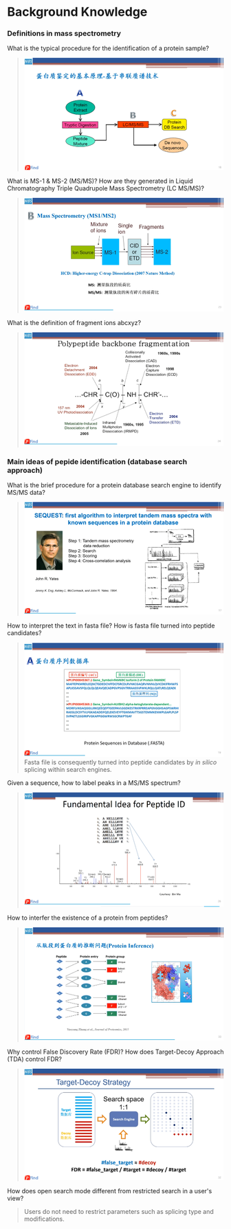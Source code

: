 # Background Knowledge

### Definitions in mass spectrometry

What is the typical procedure for the identification of a protein sample?

> ![](png/typical_procedure.png)

What is MS-1 & MS-2 (MS/MS)? How are they generated in Liquid Chromatography Triple Quadrupole Mass Spectrometry (LC MS/MS)?

> ![](png/MS1_MS2.png)

What is the definition of fragment ions abcxyz?

> ![](png/fragment_ions.png)

### Main ideas of pepide identification (database search approach)

What is the brief procedure for a protein database search engine to identify MS/MS data?

> ![](png/brief_procedure.png)

How to interpret the text in fasta file? How is fasta file turned into peptide candidates?

> ![](png/fasta.png)
Fasta file is consequently turned into peptide candidates by *in silico* splicing within search engines.

Given a sequence, how to label peaks in a MS/MS spectrum?

> ![](png/labeling.png)

How to interfer the existence of a protein from peptides?

> ![](png/protein_inference.png)

Why control False Discovery Rate (FDR)? How does Target-Decoy Approach (TDA) control FDR?

> ![](png/TDA.png)

How does open search mode different from restricted search in a user's view?

> Users do not need to restrict parameters such as splicing type and modifications.
